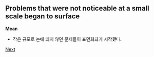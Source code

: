 Problems that were not noticeable at a small scale began to surface
------------

**Mean**
- 작은 규모로 눈에 띄지 않던 문제들이 표면화되기 시작했다.


[Next](./2.but_I_go_by_david.md)
